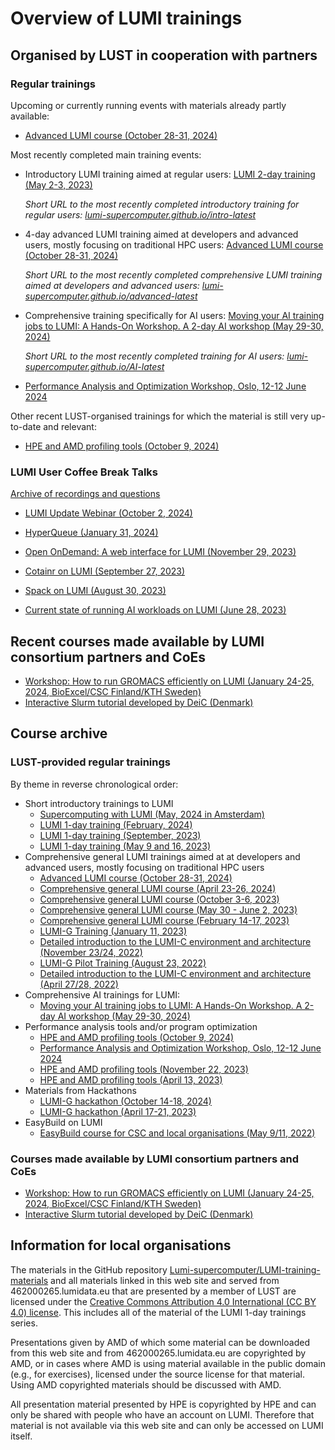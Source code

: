 # Overview of LUMI trainings

## Organised by LUST in cooperation with partners

### Regular trainings

Upcoming or currently running events with materials already partly available:

-   [Advanced LUMI course (October 28-31, 2024)](4day-20241028/index.md)

Most recently completed main training events:

-   Introductory LUMI training aimed at regular users:
    [LUMI 2-day training (May 2-3, 2023)](2day-20240502/index.md)

    *Short URL to the most recently completed introductory training for regular users:
    [lumi-supercomputer.github.io/intro-latest](https://lumi-supercomputer.github.io/intro-latest)*

-   4-day advanced LUMI training aimed at developers and advanced users, mostly focusing on traditional HPC users:
    [Advanced LUMI course (October 28-31, 2024)](4day-20241028/index.md)

    *Short URL to the most recently completed comprehensive LUMI training aimed at developers and advanced users:
    [lumi-supercomputer.github.io/advanced-latest](https://lumi-supercomputer.github.io/advanced-latest)*

-   Comprehensive training specifically for AI users:
    [Moving your AI training jobs to LUMI: A Hands-On Workshop. A 2-day AI workshop (May 29-30, 2024)](ai-20240529/index.md)

    *Short URL to the most recently completed training for AI users:
    [lumi-supercomputer.github.io/AI-latest](https://lumi-supercomputer.github.io/AI-latest)*

-   [Performance Analysis and Optimization Workshop, Oslo, 12-12 June 2024](paow-20240611/index.md)

Other recent LUST-organised trainings for which the material is still very up-to-date and
relevant:

-   [HPE and AMD profiling tools (October 9, 2024)](Profiling-20241009/index.md)


### LUMI User Coffee Break Talks

[Archive of recordings and questions](User-Coffee-Breaks/index.md)

-   [LUMI Update Webinar (October 2, 2024)](User-Coffee-Breaks/20241002-user-coffee-break-LUMI-update.md)

-   [HyperQueue (January 31, 2024)](User-Coffee-Breaks/20240131-user-coffee-break-HyperQueue.md)

-   [Open OnDemand: A web interface for LUMI (November 29, 2023)](User-Coffee-Breaks/20231129-user-coffee-break-OoD.md)

-   [Cotainr on LUMI (September 27, 2023)](User-Coffee-Breaks/20230927-user-coffee-break-cotainr.md)

-   [Spack on LUMI (August 30, 2023)](User-Coffee-Breaks/20230830-user-coffee-break-Spack.md)

-   [Current state of running AI workloads on LUMI (June 28, 2023)](User-Coffee-Breaks/20230628-user-coffee-break-AI.md)


## Recent courses made available by LUMI consortium partners and CoEs

-   [Workshop: How to run GROMACS efficiently on LUMI (January 24-25, 2024, BioExcel/CSC Finland/KTH Sweden)](https://zenodo.org/records/10610643)
-   [Interactive Slurm tutorial developed by DeiC (Denmark)](http://slurmlearning.deic.dk/)


## Course archive

### LUST-provided regular trainings

By theme in reverse chronological order:

-   Short introductory trainings to LUMI
    -   [Supercomputing with LUMI (May, 2024 in Amsterdam)](2day-20240502/index.md)
    -   [LUMI 1-day training (February, 2024)](1day-20240208/index.md)
    -   [LUMI 1-day training (September, 2023)](1day-20230921/index.md)
    -   [LUMI 1-day training (May 9 and 16, 2023)](1day-20230509/index.md)
-   Comprehensive general LUMI trainings aimed at at developers and advanced users, mostly focusing on traditional HPC users
    -   [Advanced LUMI course (October 28-31, 2024)](4day-20241028/index.md)
    -   [Comprehensive general LUMI course (April 23-26, 2024)](4day-20240423/index.md)
    -   [Comprehensive general LUMI course (October 3-6, 2023)](4day-20231003/index.md)
    -   [Comprehensive general LUMI course (May 30 - June 2, 2023)](4day-20230530/index.md)
    -   [Comprehensive general LUMI course (February 14-17, 2023)](4day-20230214/index.md)
    -   [LUMI-G Training (January 11, 2023)](LUMI-G-20230111/index.md)
    -   [Detailed introduction to the LUMI-C environment and architecture (November 23/24, 2022)](PEAP-Q-20221123/index.md)
    -   [LUMI-G Pilot Training (August 23, 2022)](LUMI-G-20220823/index.md)
    -   [Detailed introduction to the LUMI-C environment and architecture (April 27/28, 2022)](PEAP-Q-20220427/index.md)
-   Comprehensive AI trainings for LUMI:
    -   [Moving your AI training jobs to LUMI: A Hands-On Workshop. A 2-day AI workshop (May 29-30, 2024)](ai-20240529/index.md)
-   Performance analysis tools and/or program optimization
    -   [HPE and AMD profiling tools (October 9, 2024)](Profiling-20241009/index.md)
    -   [Performance Analysis and Optimization Workshop, Oslo, 12-12 June 2024](paow-20240611/index.md)
    -   [HPE and AMD profiling tools (November 22, 2023)](Profiling-20231122/index.md)
    -   [HPE and AMD profiling tools (April 13, 2023)](Profiling-20230413/index.md)
-   Materials from Hackathons 
    -   [LUMI-G hackathon (October 14-18, 2024)](Hackathon-20241014/index.md)
    -   [LUMI-G hackathon (April 17-21, 2023)](Hackathon-20230417/index.md)
-   EasyBuild on LUMI
    -   [EasyBuild course for CSC and local organisations (May 9/11, 2022)](EasyBuild-CSC-20220509/index.md)


### Courses made available by LUMI consortium partners and CoEs

-   [Workshop: How to run GROMACS efficiently on LUMI (January 24-25, 2024, BioExcel/CSC Finland/KTH Sweden)](https://zenodo.org/records/10610643)
-   [Interactive Slurm tutorial developed by DeiC (Denmark)](http://slurmlearning.deic.dk/)


## Information for local organisations

The materials in the GitHub repository [Lumi-supercomputer/LUMI-training-materials](https://github.com/Lumi-supercomputer/LUMI-training-materials)
and all materials linked in this web site and served from 462000265.lumidata.eu
that are presented by a member of LUST are licensed under the
[Creative Commons Attribution 4.0 International (CC BY 4.0) license](https://creativecommons.org/licenses/by/4.0/).
This includes all of the material of the LUMI 1-day trainings series.

Presentations given by AMD of which some material can be downloaded from this web site and
from 462000265.lumidata.eu are copyrighted by AMD, or
in cases where AMD is using material available in the public domain (e.g., for exercises), licensed under 
the source license for that material.
Using AMD copyrighted materials should be discussed with AMD.

All presentation material presented by HPE is copyrighted by HPE and can only be shared with people who have
an account on LUMI. Therefore that material is not available via this web site and can only be accessed
on LUMI itself.
